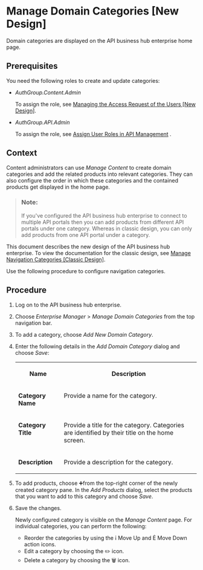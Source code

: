 <!-- loiobd9691d178b442c9870f930a6bdda3ee -->

<link rel="stylesheet" type="text/css" href="../css/sap-icons.css"/>

# Manage Domain Categories \[New Design\]

Domain categories are displayed on the API business hub enterprise home page.



<a name="loiobd9691d178b442c9870f930a6bdda3ee__prereq_rng_phk_dhb"/>

## Prerequisites

You need the following roles to create and update categories:

-   *AuthGroup.Content.Admin* 

    To assign the role, see [Managing the Access Request of the Users \[New Design\]](managing-the-access-request-of-the-users-new-design-8b79ee8.md).

-   *AuthGroup.API.Admin* 

    To assign the role, see [Assign User Roles in API Management](APIM-Initial-Setup/assign-user-roles-in-api-management-911ca5a.md) .




<a name="loiobd9691d178b442c9870f930a6bdda3ee__context_avx_yrt_xhb"/>

## Context

Content administrators can use *Manage Content* to create domain categories and add the related products into relevant categories. They can also configure the order in which these categories and the contained products get displayed in the home page.

> ### Note:  
> If you've configured the API business hub enterprise to connect to multiple API portals then you can add products from different API portals under one category. Whereas in classic design, you can only add products from one API portal under a category.

This document describes the new design of the API business hub enterprise. To view the documentation for the classic design, see [Manage Navigation Categories \[Classic Design\]](manage-navigation-categories-classic-design-7f1a44b.md).

Use the following procedure to configure navigation categories.



<a name="loiobd9691d178b442c9870f930a6bdda3ee__steps_bvx_yrt_xhb"/>

## Procedure

1.  Log on to the API business hub enterprise.

2.  Choose *Enterprise Manager* \> *Manage Domain Categories* from the top navigation bar.

3.  To add a category, choose *Add New Domain Category*.

4.  Enter the following details in the *Add Domain Category* dialog and choose *Save*:


    <table>
    <tr>
    <th valign="top">

    Name
    
    </th>
    <th valign="top">

    Description
    
    </th>
    </tr>
    <tr>
    <td valign="top">
    
    **Category Name**
    
    </td>
    <td valign="top">
    
    Provide a name for the category.
    
    </td>
    </tr>
    <tr>
    <td valign="top">
    
    **Category Title**
    
    </td>
    <td valign="top">
    
    Provide a title for the category. Categories are identified by their title on the home screen.
    
    </td>
    </tr>
    <tr>
    <td valign="top">
    
    **Description**
    
    </td>
    <td valign="top">
    
    Provide a description for the category.
    
    </td>
    </tr>
    </table>
    
5.  To add products, choose :heavy_plus_sign:from the top-right corner of the newly created category pane. In the *Add Products* dialog, select the products that you want to add to this category and choose *Save*.

6.  Save the changes.

    Newly configured category is visible on the *Manage Content* page. For individual categories, you can perform the following:

    -   Reorder the categories by using the <span class="SAP-icons"></span> Move Up and <span class="SAP-icons"></span> Move Down action icons.
    -   Edit a category by choosing the :pencil2: icon.
    -   Delete a category by choosing the :wastebasket: icon.


